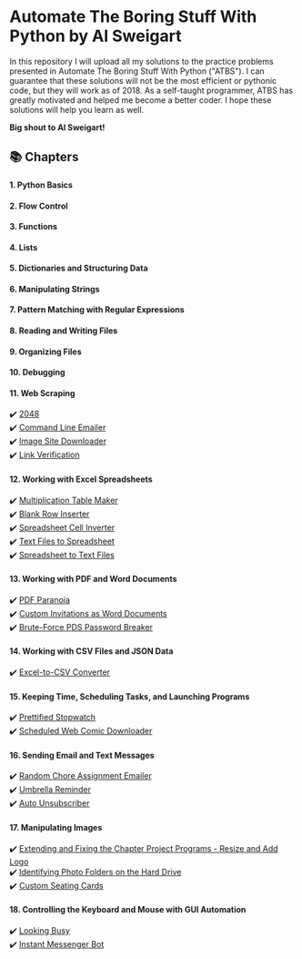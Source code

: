 # Automate The Boring Stuff With Python by Al Sweigart

In this repository I will upload all my solutions to the practice problems presented in Automate The Boring Stuff With Python ("ATBS"). I can guarantee that these solutions will not be the most efficient or pythonic code, but they will work as of 2018. As a self-taught programmer, ATBS has greatly motivated and helped me become a better coder. I hope these solutions will help you learn as well. 

**Big shout to Al Sweigart!**
  
## :books: Chapters
#### 1. Python Basics
#### 2. Flow Control
#### 3. Functions
#### 4. Lists
#### 5. Dictionaries and Structuring Data
#### 6. Manipulating Strings
#### 7. Pattern Matching with Regular Expressions
#### 8. Reading and Writing Files
#### 9. Organizing Files
#### 10. Debugging
#### 11. Web Scraping
:heavy_check_mark: [2048](https://github.com/xMNG/Automate-The-Boring-Stuff-With-Python/blob/master/Chapter%2011%20-%20Web%20Scraping/2048.py)  
:heavy_check_mark: [Command Line Emailer](https://github.com/xMNG/Automate-The-Boring-Stuff-With-Python/blob/master/Chapter%2011%20-%20Web%20Scraping/command_line_emailer.py)  
:heavy_check_mark: [Image Site Downloader](https://github.com/xMNG/Automate-The-Boring-Stuff-With-Python/blob/master/Chapter%2011%20-%20Web%20Scraping/image_site_downloader.py)  
:heavy_check_mark: [Link Verification](https://github.com/xMNG/Automate-The-Boring-Stuff-With-Python/blob/master/Chapter%2011%20-%20Web%20Scraping/link_verification.py)  
#### 12. Working with Excel Spreadsheets
:heavy_check_mark: [Multiplication Table Maker](https://github.com/xMNG/Automate-The-Boring-Stuff-With-Python/blob/master/Chapter%2012%20-%20Working%20with%20Excel%20Spreadsheets/multiplication_table_maker.py)  
:heavy_check_mark: [Blank Row Inserter](https://github.com/xMNG/Automate-The-Boring-Stuff-With-Python/blob/master/Chapter%2012%20-%20Working%20with%20Excel%20Spreadsheets/blank_row_inserter.py)  
:heavy_check_mark: [Spreadsheet Cell Inverter](https://github.com/xMNG/Automate-The-Boring-Stuff-With-Python/blob/master/Chapter%2012%20-%20Working%20with%20Excel%20Spreadsheets/spreadsheet_cell_inverter.py)  
:heavy_check_mark: [Text Files to Spreadsheet](https://github.com/xMNG/Automate-The-Boring-Stuff-With-Python/blob/master/Chapter%2012%20-%20Working%20with%20Excel%20Spreadsheets/text_files_to_spreadsheet.py)  
:heavy_check_mark: [Spreadsheet to Text Files](https://github.com/xMNG/Automate-The-Boring-Stuff-With-Python/blob/master/Chapter%2012%20-%20Working%20with%20Excel%20Spreadsheets/spreadsheet_to_text_files.py)  
#### 13. Working with PDF and Word Documents
:heavy_check_mark: [PDF Paranoia](https://github.com/xMNG/Automate-The-Boring-Stuff-With-Python/blob/master/Chapter%2013%20-%20Working%20with%20PDF%20and%20Word%20Documents/pdf_paranoia.py)  
:heavy_check_mark: [Custom Invitations as Word Documents](https://github.com/xMNG/Automate-The-Boring-Stuff-With-Python/blob/master/Chapter%2013%20-%20Working%20with%20PDF%20and%20Word%20Documents/custom_word_invites.py)  
:heavy_check_mark: [Brute-Force PDS Password Breaker](https://github.com/xMNG/Automate-The-Boring-Stuff-With-Python/blob/master/Chapter%2013%20-%20Working%20with%20PDF%20and%20Word%20Documents/brute_force_pdf_breaker.py)  
#### 14. Working with CSV Files and JSON Data  
:heavy_check_mark: [Excel-to-CSV Converter](https://github.com/xMNG/Automate-The-Boring-Stuff-With-Python/blob/master/Chapter%2014%20-%20Working%20with%20CSV%20Files%20and%20JSON%20Data/excel_to_csv.py)  
#### 15. Keeping Time, Scheduling Tasks, and Launching Programs
:heavy_check_mark: [Prettified Stopwatch](https://github.com/xMNG/Automate-The-Boring-Stuff-With-Python/blob/master/Chapter%2015%20-%20Keeping%20Time%2C%20Scheduling%20Tasks%2C%20and%20Launching/prettified_stopwatch.py)  
:heavy_check_mark: [Scheduled Web Comic Downloader](https://github.com/xMNG/Automate-The-Boring-Stuff-With-Python/blob/master/Chapter%2015%20-%20Keeping%20Time%2C%20Scheduling%20Tasks%2C%20and%20Launching/multi_comic_update_downloader.py)  
#### 16. Sending Email and Text Messages
:heavy_check_mark: [Random Chore Assignment Emailer](https://github.com/xMNG/Automate-The-Boring-Stuff-With-Python/blob/master/Chapter%2016%20-%20Sending%20Email%20and%20Text%20Messages/random_chore_assignment_emailer.py)  
:heavy_check_mark: [Umbrella Reminder](https://github.com/xMNG/Automate-The-Boring-Stuff-With-Python/blob/master/Chapter%2016%20-%20Sending%20Email%20and%20Text%20Messages/umbrella_reminder.py)  
:heavy_check_mark: [Auto Unsubscriber](https://github.com/xMNG/Automate-The-Boring-Stuff-With-Python/blob/master/Chapter%2016%20-%20Sending%20Email%20and%20Text%20Messages/auto_unsubcriber.py)  
#### 17. Manipulating Images  
:heavy_check_mark: [Extending and Fixing the Chapter Project Programs - Resize and Add Logo](https://github.com/ng-michael/Automate-The-Boring-Stuff-With-Python/blob/master/Chapter%2017%20-%20%20Manipulating%20Images/resize_and_add_logo.py)  
:heavy_check_mark: [Identifying Photo Folders on the Hard Drive](https://github.com/ng-michael/Automate-The-Boring-Stuff-With-Python/blob/master/Chapter%2017%20-%20%20Manipulating%20Images/photo_file_finder.py)  
:heavy_check_mark: [Custom Seating Cards](https://github.com/ng-michael/Automate-The-Boring-Stuff-With-Python/blob/master/Chapter%2017%20-%20%20Manipulating%20Images/custom_seating_cards.py)  
#### 18. Controlling the Keyboard and Mouse with GUI Automation  
:heavy_check_mark: [Looking Busy](https://github.com/xMNG/Automate-The-Boring-Stuff-With-Python/blob/master/Chapter%2018%20-%20Controlling%20the%20Keyboard%20and%20Mouse%20with%20GUI%20Automation/looking_busy.py)  
:heavy_check_mark: [Instant Messenger Bot](https://github.com/xMNG/Automate-The-Boring-Stuff-With-Python/blob/master/Chapter%2018%20-%20Controlling%20the%20Keyboard%20and%20Mouse%20with%20GUI%20Automation/instant_messenger_bot.py)